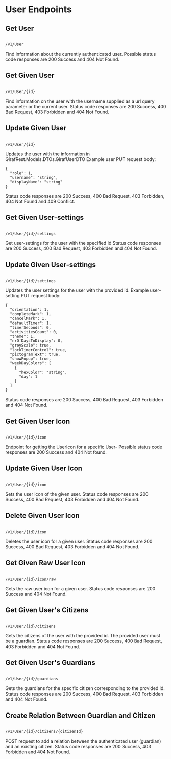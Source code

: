 # User Endpoints

## Get User

````

/v1/User

```` 

Find information about the currently authenticated user.
Possible status code responses are 200 Success and 404 Not Found.

## Get Given User

````

/v1/User/{id}

```` 

Find information on the user with the username supplied as a url query parameter or the current user.
Status code responses are 200 Success, 400 Bad Request, 403 Forbidden and 404 Not Found.

## Update Given User

````

/v1/User/{id}
```` 

Updates the user with the information in GirafRest.Models.DTOs.GirafUserDTO
Example user PUT request body:

````
{
  "role": 1,
  "username": "string",
  "displayName": "string"
}
````

Status code responses are 200 Success, 400 Bad Request, 403 Forbidden, 404 Not Found and 409 Conflict.

## Get Given User-settings

````

/v1/User/{id}/settings

```` 

Get user-settings for the user with the specified Id
Status code responses are 200 Success, 400 Bad Request, 403 Forbidden and 404 Not Found.

## Update Given User-settings

````

/v1/User/{id}/settings

```` 

Updates the user settings for the user with the provided id.
Example user-setting PUT request body:

````
{
  "orientation": 1,
  "completeMark": 1,
  "cancelMark": 1,
  "defaultTimer": 1,
  "timerSeconds": 0,
  "activitiesCount": 0,
  "theme": 1,
  "nrOfDaysToDisplay": 0,
  "greyScale": true,
  "lockTimerControl": true,
  "pictogramText": true,
  "showPopup": true,
  "weekDayColors": [
    {
      "hexColor": "string",
      "day": 1
    }
  ]
}

````

Status code responses are 200 Success, 400 Bad Request, 403 Forbidden and 404 Not Found.

## Get Given User Icon

```

/v1/User/{id}/icon

``` 

Endpoint for getting the UserIcon for a specific User-
Possible status code responses are 200 Success and 404 Not found.

## Update Given User Icon

````

/v1/User/{id}/icon

```` 

Sets the user icon of the given user.
Status code responses are 200 Success, 400 Bad Request, 403 Forbidden and 404 Not Found.

## Delete Given User Icon

````

/v1/User/{id}/icon

```` 

Deletes the user icon for a given user.
Status code responses are 200 Success, 400 Bad Request, 403 Forbidden and 404 Not Found.

## Get Given Raw User Icon

```

/v1/User/{id}/icon/raw

``` 

Gets the raw user icon for a given user.
Status code responses are  200 Success and 404 Not Found.

## Get Given User's Citizens

````

/v1/User/{id}/citizens

````

Gets the citizens of the user with the provided id. The provided user must be a guardian.
Status code responses are 200 Success, 400 Bad Request, 403 Forbidden and 404 Not Found.

## Get Given User's Guardians

````

/v1/User/{id}/guardians

```` 

Gets the guardians for the specific citizen corresponding to the provided id.
Status code responses are 200 Success, 400 Bad Request, 403 Forbidden and 404 Not Found.

## Create Relation Between Guardian and Citizen

````

/v1/User/{id}/citizens/{citizenId}

```` 

POST request to add a relation between the authenticated user (guardian) and an existing citizen.
Status code responses are  200 Success, 403 Forbidden and 404 Not Found.
